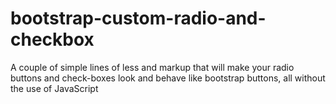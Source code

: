 bootstrap-custom-radio-and-checkbox
===================================

A couple of simple lines of less and markup that will make your radio buttons and check-boxes look and behave like bootstrap buttons, all without the use of JavaScript 
